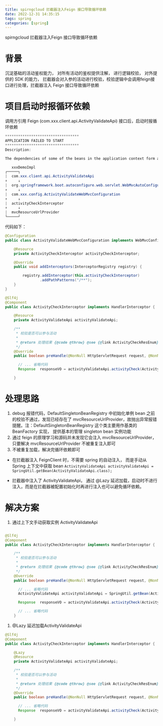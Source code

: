 ```yaml
---
title: spirngcloud 拦截器注入Feign 接口导致循环依赖
date: 2022-12-31 14:35:15
tags: spring
categories: [spring]
---
```




spirngcloud 拦截器注入Feign 接口导致循环依赖

<!--more-->

# 背景

沉淀基础的活动鉴权能力， 对所有活动的鉴权提供注解， 进行逻辑校验， 对外提供的 SDK 的能力， 拦截器会对入参的活动进行校验，校验逻辑中会调用feign接口进行处理，拦截器注入 Feign 接口导致循环依赖

# 项目启动时报循环依赖

调用方引用 Feign (com.xxx.client.api.ActivityValidateApi) 接口后，启动时报循环依赖

```java
**********************************
APPLICATION FAILED TO START
**********************************
Description:

The dependencies of some of the beans in the application context form a cycle:

   xxxDemoImpl
┌─────┐
|  com.xxx.client.api.ActivityValidateApi
↑     ↓
|  org.springframework.boot.autoconfigure.web.servlet.WebMvcAutoConfiguration$EnableWebMvcConfiguration
↑     ↓
|  com.xxx.config.ActivityValidateWebMvcConfiguration
↑     ↓
|  activityCheckInterceptor
↑     ↓
|  mvcResourceUrlProvider
└─────┘
```

代码如下：

```java
@Configuration
public class ActivityValidateWebMvcConfiguration implements WebMvcConfigurer {

    @Resource
    private ActivityCheckInterceptor activityCheckInterceptor;

    @Override
    public void addInterceptors(InterceptorRegistry registry) {

        registry.addInterceptor(this.activityCheckInterceptor)
                .addPathPatterns("/**");    
    }
}

@Slf4j
@Component
public class ActivityCheckInterceptor implements HandlerInterceptor {

    @Resource
    private ActivityValidateApi activityValidateApi;

    /**
     * 校验是否可以参与活动
     *
     * @return 处理结果 {@code @throw} @see {@link ActivityCheckResEnum} 异常情况
     */
    @Override
    public boolean preHandle(@NonNull HttpServletRequest request, @NonNull HttpServletResponse response, @NonNull Object handler) {

      // ... 省略代码
      Response  responseVO = activityValidateApi.activityCheck(ActivityValidateReq.builder().activityId(activityId).build());

    }
```

# 处理思路

1. debug 报错代码，DefaultSingletonBeanRegistry 中初始化单例 bean 之前的校验不通过，发现已经存在了 mvcResourceUrlProvider，故抛出异常报错提醒。注：DefaultSingletonBeanRegistry 这个类主要用作基类的 BeanFactory 实现， 提供基本的管理 singleton bean 实例功能
2. 通过 feign 的原理学习和源码并未发现它会注入 mvcResourceUrlProvider，只要解决 mvcResourceUrlProvider 不被重复注入即可
3. 不被重复加载，解决完循环依赖即可

* 在拦截器注入 FeignClient 时，不需要 spring 的自动注入， 而是手动从 Spring 上下文中获取 bean `ActivityValidateApi activityValidateApi = SpringUtil.getBean(ActivityValidateApi.class);`

* 拦截器中注入了 ActivityValidateApi， 通过 @Lazy 延迟加载，启动时不进行注入，而是在拦截器被配置初始化时再进行注入也可以避免循环依赖。

# 解决方案

1. 通过上下文手动获取实例 ActivityValidateApi

```java

@Slf4j
@Component
public class ActivityCheckInterceptor implements HandlerInterceptor {

    /**
     * 校验是否可以参与活动
     *
     * @return 处理结果 {@code @throw} @see {@link ActivityCheckResEnum} 异常情况
     */
    @Override
    public boolean preHandle(@NonNull HttpServletRequest request, @NonNull HttpServletResponse response, @NonNull Object handler) {

      // ... 省略代码
      ActivityValidateApi activityValidateApi = SpringUtil.getBean(ActivityValidateApi.class);

      Response  responseVO = activityValidateApi.activityCheck(ActivityValidateReq.builder().activityId(activityId).build());

      // ... 省略代码
    }

```

1. @Lazy 延迟加载ActivityValidateApi

```java
@Slf4j
@Component
public class ActivityCheckInterceptor implements HandlerInterceptor {

    @Lazy
    @Resource
    private ActivityValidateApi activityValidateApi;

    /**
     * 校验是否可以参与活动
     *
     * @return 处理结果 {@code @throw} @see {@link ActivityCheckResEnum} 异常情况
     */
    @Override
    public boolean preHandle(@NonNull HttpServletRequest request, @NonNull HttpServletResponse response, @NonNull Object handler) {

      // ... 省略代码
      Response  responseVO = activityValidateApi.activityCheck(ActivityValidateReq.builder().activityId(activityId).build());

    }
```